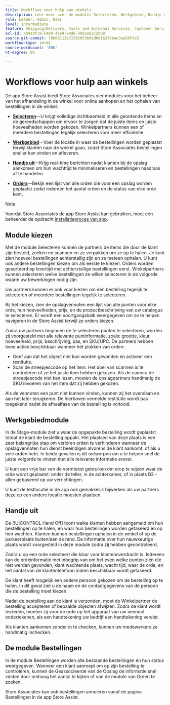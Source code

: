 ```yaml
---
title: Workflows voor hulp aan winkels
description: Leer meer over de modules Selecteren, Werkgebied, Handje-uit en Bestellingen die beschikbaar zijn in de Store Assist App. Deze modules laten de werkschema van de de opslagvervulling van begin tot eind voor BOPIS orden toe. De Vennoten van de opslag gebruiken deze modules om de bestellingen van de winkelbestelwagen aan klanten te beheren en te leveren.
role: Leader, Admin, User
level: Intermediate
feature: Shipping/Delivery, Tools and External Services, Customer Service
exl-id: a8414f19-5489-41e9-84d6-39d2e61c2b08
source-git-commit: 78b09113e72382053b01d6016276bae3aa545fa3
workflow-type: tm+mt
source-wordcount: '806'
ht-degree: 0%

---
```


# Workflows voor hulp aan winkels

De app Store Assist biedt Store Associates vier modules voor het beheer van het afhandeling in de winkel voor online aankopen en het ophalen van bestellingen in de winkel:

- **[Selecteren](#pick-module)**—U krijgt volledige zichtbaarheid in alle geordende items en de gereedschappen om ervoor te zorgen dat de juiste items en juiste hoeveelheden worden gekozen. Winkelpartners kunnen een of meerdere bestellingen tegelijk selecteren voor meer efficiëntie.

- **[Werkgebied](#stage-module)**—Voer de locatie in waar de bestellingen worden geplaatst terwijl klanten naar de winkel gaan, zodat Store Associates bestellingen sneller kan vinden en afleveren.

- **[Handje uit](#hand-off-module)**—Krijg real-time berichten nadat klanten bij de opslag aankomen om hun wachttijd te minimaliseren en bestellingen naadloos af te handelen.

- **[Orders](#orders-module)**—Bekijk een lijst van alle orden die voor een opslag worden geplaatst zodat iedereen het aantal orden en de status van elke orde kent.

>[!NOTE]
>
>Voordat Store Associates de app Store Assist kan gebruiken, moet een beheerder de opdracht [installatieproces van app](app-setup.md).

## Module kiezen

Met de module Selecteren kunnen de partners de items die door de klant zijn besteld, zoeken en scannen en ze verpakken om ze op te halen. Je kunt zien hoeveel bestellingen achterstallig zijn en ze meteen ophalen. U kunt ook andere bestellingen kiezen om als eerste te kiezen. Orders worden gesorteerd op levertijd met achterstallige bestellingen eerst. Winkelpartners kunnen selecteren welke bestellingen ze willen selecteren in de volgorde waarin uw bewerkingen nodig zijn.

Uw partners kunnen er ook voor kiezen om één bestelling tegelijk te selecteren of meerdere bestellingen tegelijk te selecteren.

Bij het kiezen, zien de opslagvennoten een lijst van alle punten voor elke orde, hun hoeveelheden, prijs, en de productbeschrijving van uw catalogus te selecteren. Er wordt een voortgangsbalk weergegeven om ze te helpen navigeren in de Store Assist terwijl ze orders kiezen.

Zodra uw partners beginnen de te selecteren punten te selecteren, worden zij voorgesteld met alle relevante puntinformatie, zoals: grootte, kleur, hoeveelheid, prijs, beschrijving, pas, en SKU/UPC. De partners hebben twee acties beschikbaar wanneer het plukken van orden:

- Geef aan dat het object niet kan worden gevonden en activeer een restitutie.
- Scan de streepjescode op het item. Het doel van scannen is te controleren of ze het juiste item hebben gekozen. Als de camera de streepjescode niet kan lezen, moeten de opslagpartners handmatig de SKU invoeren van het item dat zij hebben gekozen.

Als de vennoten een punt niet kunnen vinden, kunnen zij het overslaan en aan het later terugkeren.  De hierboven vermelde restitutie wordt pas toegekend nadat de afhaalfase van de bestelling is voltooid.

## Werkgebiedmodule

In de Stage-module ziet u waar de opgepakte bestelling wordt geplaatst totdat de klant de bestelling oppakt. Het plaatsen van deze plaats is een zeer belangrijke stap om verloren orden te verhinderen wanneer de opslagvennoten hun dienst beëindigen alvorens de klant aankomt, of als u vele orden hebt. In beide gevallen is dit ontworpen om u te helpen snel de juiste volgorde te vinden met alle relevante informatie erover.

U kunt een vrije bar van de vormtekst gebruiken om erop te wijzen waar de orde wordt geplaatst: onder de teller, in de achterkamer, of in plaats B3 - allen gebaseerd op uw verrichtingen.

U kunt de testlocatie in de app ook gemakkelijk bijwerken als uw partners deze op een andere locatie moesten plaatsen.

## Handje uit

De [!UICONTROL Hand Off] toont welke klanten hebben aangemeld om hun bestellingen op te halen, en waar hun bestellingen worden gefaseerd en op hen wachten. Klanten kunnen bestellingen ophalen in de winkel of op de parkeerplaats buiten/aan de rand. De informatie over hun nauwkeurige plaats wordt voorgesteld in deze module zodra zij hebben gecontroleerd.

Zodra u op een orde selecteert die klaar voor klantenoverdracht is. Iedereen kan de ordeinformatie met inbegrip van om het even welke punten zien die niet werden gevonden, klant wachtende plaats, wacht tijd, waar de orde, en het aantal van de klantentelefoon indien beschikbaar wordt gefaseerd.

De klant heeft mogelijk een andere persoon gekozen om de bestelling op te halen. In dit geval ziet u de naam en de contactgegevens van de persoon die de bestelling moet kiezen.

Nadat de bestelling aan de klant is verzonden, moet de Winkelpartner de bestelling accepteren of bepaalde objecten afwijzen. Zodra de klant wordt tevreden, moeten zij voor de orde op het apparaat van uw vennoot ondertekenen, als een handtekening uw bedrijf een handtekening vereist.

Als klanten aankomen zonder in te checken, kunnen uw medewerkers ze handmatig inchecken.

## De module Bestellingen

In de module Bestellingen worden alle bestaande bestellingen en hun status weergegeven. Wanneer een klant aanroept om op zijn bestelling te controleren, kunnen de Geassocieerde van de Opslag de informatie snel vinden door omhoog het aantal te kijken of van de module van Orden te zoeken.

Store Associates kan ook bestellingen annuleren vanaf de pagina Bestellingen in de app Store Assist.
